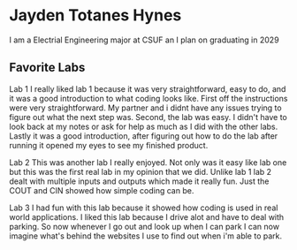 # Jayden Totanes Hynes
I am a Electrial Engineering major at CSUF an I plan on graduating in 2029
## Favorite Labs 

Lab 1
I really liked lab 1 because it was very straightforward, easy to do, and it was a good introduction to what coding looks like. First off the instructions were very straightforward. My partner and i didnt have any issues trying to figure out what the next step was. Second, the lab was easy. I didn't have to look back at my notes or ask for help as much as I did with the other labs. Lastly it was a good introduction, after figuring out how to do the lab after running it opened my eyes to see my finished product. 

Lab 2
This was another lab I really enjoyed. Not only was it easy like lab one but this was the first real lab in my opinion that we did. Unlike lab 1 lab 2 dealt with multiple inputs and outputs which made it really fun. Just the COUT and CIN showed how simple coding can be. 

Lab 3
I had fun with this lab because it showed how coding is used in real world applications. I liked this lab because I drive alot and have to deal with parking. So now whenever I go out and look up when I can park I can now imagine what's behind the websites I use to find out when i'm able to park.
